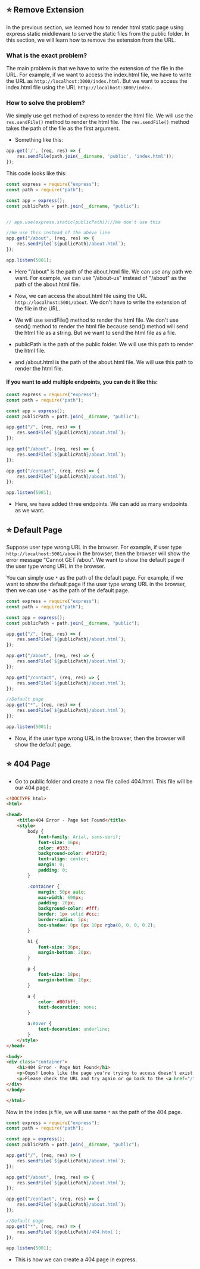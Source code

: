 ## ⭐ Remove Extension

In the previous section, we learned how to render html static page using express static middleware to serve the static
files from the public folder. In this section, we will learn how to remove the extension from the URL.

### What is the exact problem?

The main problem is that we have to write the extension of the file in the URL. For example, if we want to access the
index.html file, we have to write the URL as `http://localhost:3000/index.html`. But we want to access the index.html
file using the URL `http://localhost:3000/index.`

### How to solve the problem?

We simply use get method of express to render the html file. We will use the `res.sendFile()` method to render the html
file. The `res.sendFile()` method takes the path of the file as the first argument.

- Something like this:

```js
app.get('/', (req, res) => {
    res.sendFile(path.join(__dirname, 'public', 'index.html'));
});
```

This code looks like this:

```js
const express = require("express");
const path = require("path");

const app = express();
const publicPath = path.join(__dirname, "public");


// app.use(express.static(publicPath));//We don't use this 

//We use this instead of the above line
app.get("/about", (req, res) => {
    res.sendFile(`${publicPath}/about.html`);
});

app.listen(5001);
```

- Here "/about" is the path of the about.html file. We can use any path we want. For example, we can use "/about-us"
  instead of "/about" as the path of the about.html file.

- Now, we can access the about.html file using the URL `http://localhost:5001/about`. We don't have to write the
  extension of the file in the URL.

- We will use sendFile() method to render the html file. We don't use send() method to render the html file because
  send() method will send the html file as a string. But we want to send the html file as a file.

- publicPath is the path of the public folder. We will use this path to render the html file.
- and /about.html is the path of the about.html file. We will use this path to render the html file.

#### If you want to add multiple endpoints, you can do it like this:

```js
const express = require("express");
const path = require("path");

const app = express();
const publicPath = path.join(__dirname, "public");

app.get("/", (req, res) => {
    res.sendFile(`${publicPath}/about.html`);
});

app.get("/about", (req, res) => {
    res.sendFile(`${publicPath}/about.html`);
});

app.get("/contact", (req, res) => {
    res.sendFile(`${publicPath}/about.html`);
});

app.listen(5001);
```

- Here, we have added three endpoints. We can add as many endpoints as we want.

## ⭐ Default Page

Suppose user type wrong URL in the browser. For example, if user type `http://localhost:5001/abou` in the browser, then
the browser will show the error message "Cannot GET /abou". We want to show the default page if the user type wrong URL
in the browser.

You can simply use `*` as the path of the default page. For example, if we want to show the default page if the user
type wrong URL in the browser, then we can use `*` as the path of the default page.

```js
const express = require("express");
const path = require("path");

const app = express();
const publicPath = path.join(__dirname, "public");

app.get("/", (req, res) => {
    res.sendFile(`${publicPath}/about.html`);
});

app.get("/about", (req, res) => {
    res.sendFile(`${publicPath}/about.html`);
});

app.get("/contact", (req, res) => {
    res.sendFile(`${publicPath}/about.html`);
});

//Default page
app.get("*", (req, res) => {
    res.sendFile(`${publicPath}/about.html`);
});

app.listen(5001);
```

- Now, if the user type wrong URL in the browser, then the browser will show the default page.

## ⭐ 404 Page

- Go to public folder and create a new file called 404.html. This file will be our 404 page.

```html
<!DOCTYPE html>
<html>

<head>
    <title>404 Error - Page Not Found</title>
    <style>
        body {
            font-family: Arial, sans-serif;
            font-size: 16px;
            color: #333;
            background-color: #f2f2f2;
            text-align: center;
            margin: 0;
            padding: 0;
        }

        .container {
            margin: 50px auto;
            max-width: 600px;
            padding: 20px;
            background-color: #fff;
            border: 1px solid #ccc;
            border-radius: 5px;
            box-shadow: 0px 0px 10px rgba(0, 0, 0, 0.2);
        }

        h1 {
            font-size: 36px;
            margin-bottom: 20px;
        }

        p {
            font-size: 18px;
            margin-bottom: 20px;
        }

        a {
            color: #007bff;
            text-decoration: none;
        }

        a:hover {
            text-decoration: underline;
        }
    </style>
</head>

<body>
<div class="container">
    <h1>404 Error - Page Not Found</h1>
    <p>Oops! Looks like the page you're trying to access doesn't exist.</p>
    <p>Please check the URL and try again or go back to the <a href="/">homepage</a>.</p>
</div>
</body>

</html>
```

Now in the index.js file, we will use same `*` as the path of the 404 page.

```js
const express = require("express");
const path = require("path");

const app = express();
const publicPath = path.join(__dirname, "public");

app.get("/", (req, res) => {
    res.sendFile(`${publicPath}/about.html`);
});

app.get("/about", (req, res) => {
    res.sendFile(`${publicPath}/about.html`);
});

app.get("/contact", (req, res) => {
    res.sendFile(`${publicPath}/about.html`);
});

//Default page
app.get("*", (req, res) => {
    res.sendFile(`${publicPath}/404.html`);
});

app.listen(5001);
```

- This is how we can create a 404 page in express.
